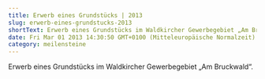 ```yaml
---
title: Erwerb eines Grundstücks | 2013
slug: erwerb-eines-grundstucks-2013
shortText: Erwerb eines Grundstücks im Waldkircher Gewerbegebiet „Am Bruckwald“.
date: Fri Mar 01 2013 14:30:50 GMT+0100 (Mitteleuropäische Normalzeit)
category: meilensteine
---
```


Erwerb eines Grundstücks im Waldkircher Gewerbegebiet „Am Bruckwald“.


